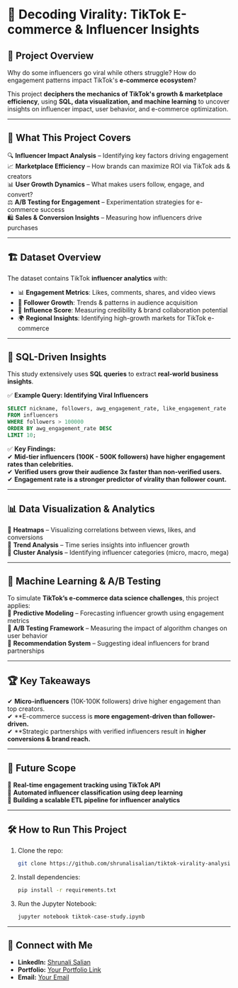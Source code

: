 # 🎯 **Decoding Virality: TikTok E-commerce & Influencer Insights**

## 🚀 **Project Overview**
Why do some influencers go viral while others struggle? How do engagement patterns impact TikTok's **e-commerce ecosystem**?  

This project **deciphers the mechanics of TikTok's growth & marketplace efficiency**, using **SQL, data visualization, and machine learning** to uncover insights on influencer impact, user behavior, and e-commerce optimization.  

---

## 🎯 **What This Project Covers**
🔍 **Influencer Impact Analysis** – Identifying key factors driving engagement  
📈 **Marketplace Efficiency** – How brands can maximize ROI via TikTok ads & creators  
📊 **User Growth Dynamics** – What makes users follow, engage, and convert?  
⚖ **A/B Testing for Engagement** – Experimentation strategies for e-commerce success  
🛍 **Sales & Conversion Insights** – Measuring how influencers drive purchases  

---

## 🏗 **Dataset Overview**
The dataset contains TikTok **influencer analytics** with:  
- 📊 **Engagement Metrics**: Likes, comments, shares, and video views  
- 👥 **Follower Growth**: Trends & patterns in audience acquisition  
- 🔎 **Influence Score**: Measuring credibility & brand collaboration potential  
- 🌍 **Regional Insights**: Identifying high-growth markets for TikTok e-commerce  

---

## 📌 **SQL-Driven Insights**
This study extensively uses **SQL queries** to extract **real-world business insights**.  

✅ **Example Query: Identifying Viral Influencers**  
```sql
SELECT nickname, followers, awg_engagement_rate, like_engagement_rate
FROM influencers
WHERE followers > 100000
ORDER BY awg_engagement_rate DESC
LIMIT 10;
```

✅ **Key Findings:**  
✔ **Mid-tier influencers (100K - 500K followers) have higher engagement rates than celebrities.**  
✔ **Verified users grow their audience **3x faster** than non-verified users.**  
✔ **Engagement rate is a stronger predictor of virality than follower count.**  

---

## 📊 **Data Visualization & Analytics**
📌 **Heatmaps** – Visualizing correlations between views, likes, and conversions  
📌 **Trend Analysis** – Time series insights into influencer growth  
📌 **Cluster Analysis** – Identifying influencer categories (micro, macro, mega)  

---

## 🤖 **Machine Learning & A/B Testing**
To simulate **TikTok’s e-commerce data science challenges**, this project applies:  
🔹 **Predictive Modeling** – Forecasting influencer growth using engagement metrics  
🔹 **A/B Testing Framework** – Measuring the impact of algorithm changes on user behavior  
🔹 **Recommendation System** – Suggesting ideal influencers for brand partnerships  

---

## 🏆 **Key Takeaways**
✔ **Micro-influencers** (10K-100K followers) drive higher engagement than top creators.  
✔ **E-commerce success is **more engagement-driven than follower-driven.**  
✔ **Strategic partnerships with verified influencers result in **higher conversions & brand reach.**  

---

## 🔮 **Future Scope**
🔹 **Real-time engagement tracking using TikTok API**  
🔹 **Automated influencer classification using deep learning**  
🔹 **Building a scalable ETL pipeline for influencer analytics**  

---

## 🛠 **How to Run This Project**
1. Clone the repo:  
   ```bash
   git clone https://github.com/shrunalisalian/tiktok-virality-analysis.git
   ```
2. Install dependencies:  
   ```bash
   pip install -r requirements.txt
   ```
3. Run the Jupyter Notebook:  
   ```bash
   jupyter notebook tiktok-case-study.ipynb
   ```

---

## 📌 **Connect with Me**
- **LinkedIn:** [Shrunali Salian](https://www.linkedin.com/in/shrunali-salian/)  
- **Portfolio:** [Your Portfolio Link](#)  
- **Email:** [Your Email](#)  
